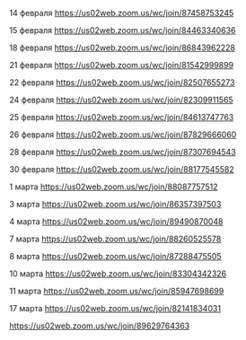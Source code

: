 14 февраля https://us02web.zoom.us/wc/join/87458753245

15 февраля https://us02web.zoom.us/wc/join/84463340636

18 февраля https://us02web.zoom.us/wc/join/86843962228

21 февраля https://us02web.zoom.us/wc/join/81542999899

22 февраля https://us02web.zoom.us/wc/join/82507655273

24 февраля https://us02web.zoom.us/wc/join/82309911565

25 февраля https://us02web.zoom.us/wc/join/84613747763

26 февраля https://us02web.zoom.us/wc/join/87829666060

28 февраля https://us02web.zoom.us/wc/join/87307694543

30 февраля https://us02web.zoom.us/wc/join/88177545582

1 марта https://us02web.zoom.us/wc/join/88087757512

3 марта https://us02web.zoom.us/wc/join/86357397503

4 марта https://us02web.zoom.us/wc/join/89490870048

7 марта https://us02web.zoom.us/wc/join/88260525578

8 марта https://us02web.zoom.us/wc/join/87288475505

10 марта https://us02web.zoom.us/wc/join/83304342326

11 марта https://us02web.zoom.us/wc/join/85947698699

17 марта https://us02web.zoom.us/wc/join/82141834031

https://us02web.zoom.us/wc/join/89629764363
